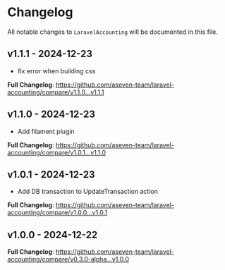 # Changelog

All notable changes to `LaravelAccounting` will be documented in this file.

## v1.1.1 - 2024-12-23

- fix error when building css

**Full Changelog**: https://github.com/aseven-team/laravel-accounting/compare/v1.1.0...v1.1.1

## v1.1.0 - 2024-12-23

- Add filament plugin

**Full Changelog**: https://github.com/aseven-team/laravel-accounting/compare/v1.0.1...v1.1.0

## v1.0.1 - 2024-12-23

- Add DB transaction to UpdateTransaction action

**Full Changelog**: https://github.com/aseven-team/laravel-accounting/compare/v1.0.0...v1.0.1

## v1.0.0 - 2024-12-22

**Full Changelog**: https://github.com/aseven-team/laravel-accounting/compare/v0.3.0-alpha...v1.0.0
